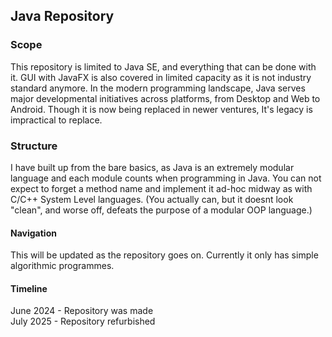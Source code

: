 ## Java Repository
### Scope
This repository is limited to Java SE, and everything that can be done with it. 
GUI with JavaFX is also covered in limited capacity as it is not industry standard anymore.
In the modern programming landscape, Java serves major developmental initiatives across platforms, 
from Desktop and Web to Android. Though it is now being replaced in newer ventures, 
It's legacy is impractical to replace. 
### Structure 
I have built up from the bare basics, as Java is an extremely modular language and each module counts when programming in Java. You can not expect to forget a method name and implement it ad-hoc midway as with C/C++ System Level languages. (You actually can, but it doesnt look "clean", and worse off, defeats the purpose of a modular OOP language.)
#### Navigation
This will be updated as the repository goes on. Currently it only has simple algorithmic programmes. 
#### Timeline 
June 2024 - Repository was made <br>
July 2025 - Repository refurbished <br>
